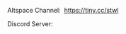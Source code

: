 <p>Altspace Channel:&nbsp;&nbsp;<a href="https://account.altvr.com/channels/storytime" target="_blank" id="channel">https://tiny.cc/stwl</a></p>
<p>Discord Server:&nbsp;&nbsp;<a href="" id="discord"></a></p>